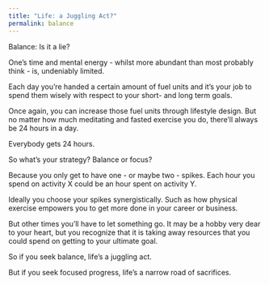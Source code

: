 ```yaml
---
title: "Life: a Juggling Act?"
permalink: balance
---
```

Balance: Is it a lie?

One’s time and mental energy - whilst more abundant than most probably think - is, undeniably limited.

Each day you’re handed a certain amount of fuel units and it’s your job to spend them wisely with respect to your short- and long term goals.

Once again, you can increase those fuel units through lifestyle design. But no matter how much meditating and fasted exercise you do, there’ll always be 24 hours in a day.

Everybody gets 24 hours.

So what’s your strategy? Balance or focus?

Because you only get to have one - or maybe two - spikes. Each hour you spend on activity X could be an hour spent on activity Y.

Ideally you choose your spikes synergistically. Such as how physical exercise empowers you to get more done in your career or business.

But other times you’ll have to let something go. It may be a hobby very dear to your heart, but you recognize that it is taking away resources that you could spend on getting to your ultimate goal.

So if you seek balance, life’s a juggling act.

But if you seek focused progress, life’s a narrow road of sacrifices.